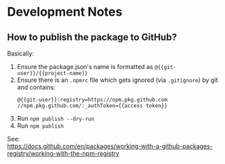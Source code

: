# Development Notes

## How to publish the package to GitHub?

Basically:
  1. Ensure the package.json's name is formatted as `@{{git-user}}/{{project-name}}`
  2. Ensure there is an `.npmrc` file which gets ignored (via `.gitignore`) by git and contains:
     ```
     @{{git-user}}:registry=https://npm.pkg.github.com
     //npm.pkg.github.com/:_authToken={{access token}}
     ```
  3. Run `npm publish --dry-run`
  4. Run `npm publish`

See:  
  https://docs.github.com/en/packages/working-with-a-github-packages-registry/working-with-the-npm-registry
